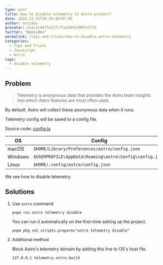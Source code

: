 ```yaml
---
type: post
title: How to disable telemetry in Astro project?
date: 2022-12-31T18:29:48+07:00
author: ansidev
gravatar: a2ac3c4477e717c7fa15041d907e71fd
twitter: "@ansidev"
permalink: /tips-and-tricks/how-to-disable-astro-telemetry
categories:
  - Tips and Tricks
  - Javascript
  - Astro
tags:
  - disable telemetry
---
```


## Problem

> Telemetry is anonymous data that provides the Astro team insights into which Astro features are most often used.

By default, Astro will collect these anonymous data when it runs.

Telemetry config will be saved to a config file.

Source code: [config.ts](https://github.com/withastro/astro/blob/main/packages/telemetry/src/config.ts)

| OS      | Config                                                  |
| ------- | ------------------------------------------------------- |
| macOS   | `$HOME/Library/Preferences/astro/config.json`           |
| Windows | `$USERPROFILE\AppData\Roaming\astro\Config\config.json` |
| Linux   | `$HOME/.config/astro/config.json`                       |

We see how to disable telemetry.

## Solutions

1. Use `astro` command

   ```shell
   pnpm run astro telemetry disable
   ```

   You can run it automatically on the first-time setting up the project.

   ```shell
   pnpm pkg set scripts.prepare="astro telemetry disable"
   ```

2. Additional method

   Block Astro's telemetry domain by adding this line to OS's host file.

   ```
   127.0.0.1 telemetry.astro.build
   ```
